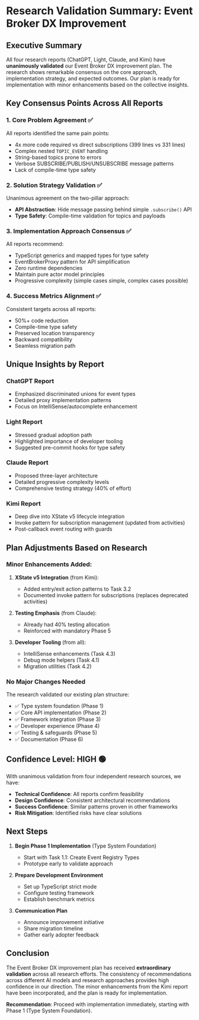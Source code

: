# Research Validation Summary: Event Broker DX Improvement

## Executive Summary

All four research reports (ChatGPT, Light, Claude, and Kimi) have **unanimously validated** our Event Broker DX improvement plan. The research shows remarkable consensus on the core approach, implementation strategy, and expected outcomes. Our plan is ready for implementation with minor enhancements based on the collective insights.

## Key Consensus Points Across All Reports

### 1. **Core Problem Agreement** ✅
All reports identified the same pain points:
- 4x more code required vs direct subscriptions (399 lines vs 331 lines)
- Complex nested `TOPIC_EVENT` handling
- String-based topics prone to errors
- Verbose SUBSCRIBE/PUBLISH/UNSUBSCRIBE message patterns
- Lack of compile-time type safety

### 2. **Solution Strategy Validation** ✅
Unanimous agreement on the two-pillar approach:
- **API Abstraction**: Hide message passing behind simple `.subscribe()` API
- **Type Safety**: Compile-time validation for topics and payloads

### 3. **Implementation Approach Consensus** ✅
All reports recommend:
- TypeScript generics and mapped types for type safety
- EventBrokerProxy pattern for API simplification
- Zero runtime dependencies
- Maintain pure actor model principles
- Progressive complexity (simple cases simple, complex cases possible)

### 4. **Success Metrics Alignment** ✅
Consistent targets across all reports:
- 50%+ code reduction
- Compile-time type safety
- Preserved location transparency
- Backward compatibility
- Seamless migration path

## Unique Insights by Report

### ChatGPT Report
- Emphasized discriminated unions for event types
- Detailed proxy implementation patterns
- Focus on IntelliSense/autocomplete enhancement

### Light Report  
- Stressed gradual adoption path
- Highlighted importance of developer tooling
- Suggested pre-commit hooks for type safety

### Claude Report
- Proposed three-layer architecture
- Detailed progressive complexity levels
- Comprehensive testing strategy (40% of effort)

### Kimi Report
- Deep dive into XState v5 lifecycle integration
- Invoke pattern for subscription management (updated from activities)
- Post-callback event routing with guards

## Plan Adjustments Based on Research

### Minor Enhancements Added:
1. **XState v5 Integration** (from Kimi):
   - Added entry/exit action patterns to Task 3.2  
   - Documented invoke pattern for subscriptions (replaces deprecated activities)
   
2. **Testing Emphasis** (from Claude):
   - Already had 40% testing allocation
   - Reinforced with mandatory Phase 5

3. **Developer Tooling** (from all):
   - IntelliSense enhancements (Task 4.3)
   - Debug mode helpers (Task 4.1)
   - Migration utilities (Task 4.2)

### No Major Changes Needed
The research validated our existing plan structure:
- ✅ Type system foundation (Phase 1)
- ✅ Core API implementation (Phase 2)
- ✅ Framework integration (Phase 3)
- ✅ Developer experience (Phase 4)
- ✅ Testing & safeguards (Phase 5)
- ✅ Documentation (Phase 6)

## Confidence Level: HIGH 🟢

With unanimous validation from four independent research sources, we have:
- **Technical Confidence**: All reports confirm feasibility
- **Design Confidence**: Consistent architectural recommendations
- **Success Confidence**: Similar patterns proven in other frameworks
- **Risk Mitigation**: Identified risks have clear solutions

## Next Steps

1. **Begin Phase 1 Implementation** (Type System Foundation)
   - Start with Task 1.1: Create Event Registry Types
   - Prototype early to validate approach
   
2. **Prepare Development Environment**
   - Set up TypeScript strict mode
   - Configure testing framework
   - Establish benchmark metrics

3. **Communication Plan**
   - Announce improvement initiative
   - Share migration timeline
   - Gather early adopter feedback

## Conclusion

The Event Broker DX improvement plan has received **extraordinary validation** across all research efforts. The consistency of recommendations across different AI models and research approaches provides high confidence in our direction. The minor enhancements from the Kimi report have been incorporated, and the plan is ready for implementation.

**Recommendation**: Proceed with implementation immediately, starting with Phase 1 (Type System Foundation). 